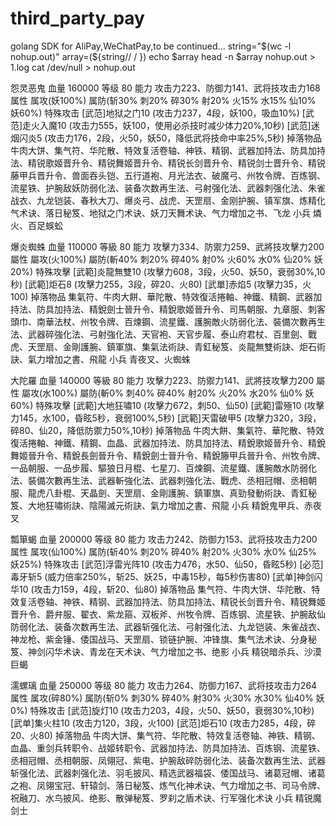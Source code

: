 # third_party_pay
golang SDK for AliPay,WeChatPay,to be continued...
string="$(wc -l nohup.out)"
array=(${string// / })
echo $array
head -n $array nohup.out > 1.log
cat /dev/null > nohup.out


怨灵恶鬼
血量 160000 等级 80 能力 攻击力223、防御力141、武将技攻击力168
属性 属攻(妖100%)
属防(斩30% 刺20% 碎30% 射20% 火15% 水15% 仙10% 妖60%)
特殊攻击
[武范]地狱之门10 (攻击力237，4段，妖100，吸血10%)
[武范]走火入魔10 (攻击力555，妖100，使用必杀技时减少体力20%,10秒)
[武范]迷烟闪炎5 (攻击力176，2段，火50，妖50，降低武将技命中率25%,5秒)
掉落物品
牛肉大饼、集气符、华陀散、特效复活卷轴、神铁、精钢、武器加持法、防具加持法、精锐歌姬晋升令、精锐舞姬晋升令、精锐长剑晋升令、精锐剑士晋升令、精锐藤甲兵晋升令、兽面吞头铠、五行道袍、月光法衣、破魔弓、州牧令牌、百炼钢、流星铁、护腕敌妖防弱化法、装备次数再生法、弓射强化法、武器刺强化法、朱雀战衣、九龙铠装、春秋大刀、爆炎弓、战虎、天罡扇、金刚护腕、镇军旗、炼精化气术诀、落日秘笈、地狱之门术诀、妖刀天舞术诀、气力增加之书、飞龙
小兵 燐火、百足蜈蚣

爆炎蜘蛛
血量 110000 等級 80 能力 攻擊力334、防禦力259、武將技攻擊力200
屬性 屬攻(火100%)
屬防(斬40% 刺20% 碎40% 射0% 火60% 水0% 仙20% 妖20%)
特殊攻擊
[武範]炎龍無雙10 (攻擊力608，3段，火50、妖50，衰弱30%,10秒)
[武範]炬石8 (攻擊力255，3段，碎20、火80)
[武單]赤焰5 (攻擊力35，火100)
掉落物品
集氣符、牛肉大餅、華陀散、特效復活捲軸、神鐵、精鋼、武器加持法、防具加持法、精銳劍士晉升令、精銳歌姬晉升令、司馬朝服、九章服、刺客頭巾、南華法杖、州牧令牌、百煉鋼、流星鐵、護腕敵火防弱化法、裝備次數再生法、武器碎強化法、弓射強化法、天官袍、天官步履、泰山府君杖、百里劍、戰虎、天罡扇、金剛護腕、鎮軍旗、集氣法術訣、青釭秘笈、炎龍無雙術訣、炬石術訣、氣力增加之書、飛龍
小兵 青夜叉、火蜘蛛

大陀羅
血量 140000 等級 80 能力 攻擊力223、防禦力141、武將技攻擊力200
屬性 屬攻(水100%)
屬防(斬0% 刺40% 碎40% 射20% 火20% 水20% 仙0% 妖60%)
特殊攻擊
[武範]大地狂嘯10 (攻擊力672，刺50、仙50)
[武範]雷殛10 (攻擊力145，水100，昏眩5秒，衰弱100%,5秒)
[武範]天雷破甲5 (攻擊力320，3段，碎80、仙20，降低防禦力50%,10秒)
掉落物品 牛肉大餅、集氣符、華陀散、特效復活捲軸、神鐵、精鋼、血晶、武器加持法、防具加持法、精銳歌姬晉升令、精銳舞姬晉升令、精銳長劍晉升令、精銳劍士晉升令、精銳籐甲兵晉升令、州牧令牌、一品朝服、一品步履、驅狼日月棍、七星刀、百煉鋼、流星鐵、護腕敵水防弱化法、裝備次數再生法、武器斬強化法、武器刺強化法、戰虎、丞相冠帽、丞相朝服、龍虎八卦棍、天晶劍、天罡扇、金剛護腕、鎮軍旗、真勁發動術訣、青釭秘笈、大地狂嘯術訣、陰陽滅元術訣、氣力增加之書、飛龍
小兵 精銳鬼甲兵、赤夜叉

瓢箪蝎
血量 200000 等级 80 能力 攻击力242、防御力153、武将技攻击力200
属性 属攻(仙100%)
属防(斩40% 刺20% 碎40% 射20% 火30% 水0% 仙25% 妖25%)
特殊攻击
[武范]浮雷光阵10 (攻击力476，水50、仙50，昏眩5秒)
[必范]毒牙斩5 (威力倍率250%，斩25、妖25，中毒15秒，每5秒伤害80)
[武单]神剑闪华10 (攻击力159，4段，斩20、仙80)
掉落物品
集气符、牛肉大饼、华陀散、特效复活卷轴、神铁、精钢、武器加持法、防具加持法、精锐长剑晋升令、精锐舞姬晋升令、爵弁服、翟衣、紫龙箍、双板斧、州牧令牌、百炼钢、流星铁、护腕敌仙防弱化法、装备次数再生法、武器斩强化法、弓射强化法、九龙铠装、朱雀战衣、神龙枪、紫金锤、倭国战马、天罡扇、锁链护腕、冲锋旗、集气法术诀、分身秘笈、神剑闪华术诀、青龙在天术诀、气力增加之书、绝影
小兵 精锐暗杀兵、沙漠巨蝎

濡螺璃
血量 250000 等级 80 能力 攻击力264、防御力167、武将技攻击力264
属性 属攻(碎80%)
属防(斩0% 刺30% 碎40% 射30% 火30% 水30% 仙40% 妖0%)
特殊攻击
[武范]旋灯10 (攻击力203，4段，火50、妖50，衰弱30%,10秒)
[武单]集火柱10 (攻击力120，3段，火100)
[武范]炬石10 (攻击力285，4段，碎20、火80)
掉落物品
牛肉大饼、集气符、华陀散、特效复活卷轴、神铁、精钢、血晶、重剑兵转职令、战姬转职令、武器加持法、防具加持法、百炼钢、流星铁、丞相冠帽、丞相朝服、凤翎冠、紫电、护腕敌碎防弱化法、装备次数再生法、武器斩强化法、武器刺强化法、羽毛披风、精选武器福袋、倭国战马、诸葛冠帽、诸葛之袍、凤翎宝冠、轩辕剑、落日秘笈、炼气化神术诀、气力增加之书、司马令牌、祝融刀、水鸟披风、绝影、散弹秘笈、罗刹之盾术诀、行军强化术诀
小兵 精锐魔剑士
